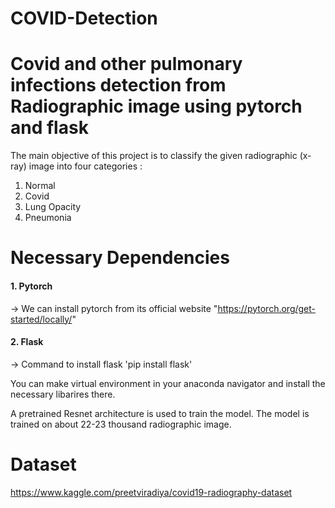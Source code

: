 # COVID-Detection
# Covid and other pulmonary infections detection from Radiographic image using pytorch and flask

The main objective of this project is to classify the given radiographic (x-ray) image into four categories :
1. Normal
2. Covid
3. Lung Opacity
4. Pneumonia

# Necessary Dependencies 

#### 1. Pytorch
  -> We can install pytorch from its official website "https://pytorch.org/get-started/locally/"

#### 2. Flask
  -> Command to install flask
     'pip install flask'
     
You can make virtual environment in your anaconda navigator and install the necessary libarires there. 

A pretrained Resnet architecture is used to train the model. The model is trained on about 22-23 thousand radiographic image. 

 # Dataset 
 https://www.kaggle.com/preetviradiya/covid19-radiography-dataset
 
 
